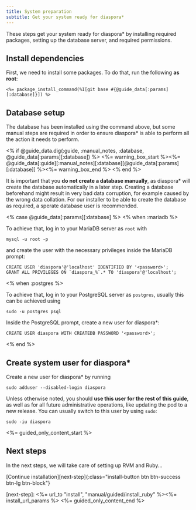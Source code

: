 ```yaml
---
title: System preparation
subtitle: Get your system ready for diaspora*
---
```


These steps get your system ready for diaspora\* by installing required packages, setting up the database server, and required permissions.

## Install dependencies

First, we need to install some packages. To do that, run the following **as root**:

~~~
<%= package_install_command(%I[git base #{@guide_data[:params][:database]}]) %>
~~~

## Database setup

The database has been installed using the command above, but some manual steps are required in order to ensure diaspora\* is able to perform all the action it needs to perform.

<% if @guide_data.dig(:guide, :manual_notes, :database, @guide_data[:params][:database]) %>
<%= warning_box_start %><%= @guide_data[:guide][:manual_notes][:database][@guide_data[:params][:database]] %><%= warning_box_end %>
<% end %>

It is important that you **do not create a database manually**, as diaspora\* will create the database automatically in a later step. Creating a database beforehand might result in very bad data corruption, for example caused by the wrong data collation. For our installer to be able to create the database as required, a sperate database user is recommended.

<% case @guide_data[:params][:database] %>
<% when :mariadb %>

To achieve that, log in to your MariaDB server as `root` with

~~~
mysql -u root -p
~~~

and create the user with the necessary privileges inside the MariaDB prompt:

~~~
CREATE USER 'diaspora'@'localhost' IDENTIFIED BY '<password>';
GRANT ALL PRIVILEGES ON `diaspora_%`.* TO 'diaspora'@'localhost';
~~~

<% when :postgres %>

To achieve that, log in to your PostgreSQL server as `postgres`, usually this can be achieved using

~~~
sudo -u postgres psql
~~~

Inside the PostgreSQL prompt, create a new user for diaspora\*:

~~~
CREATE USER diaspora WITH CREATEDB PASSWORD '<password>';
~~~

<% end %>

## Create system user for diaspora\*

Create a new user for diaspora\* by running

~~~
sudo adduser --disabled-login diaspora
~~~

Unless otherwise noted, you should **use this user for the rest of this guide**, as well as for all future administrative operations, like updating the pod to a new release. You can usually switch to this user by using `sudo`:

~~~
sudo -iu diaspora
~~~

<%= guided_only_content_start %>
## Next steps

In the next steps, we will take care of setting up RVM and Ruby...

[Continue installation][next-step]{:class="install-button btn btn-success btn-lg btn-block"}

[next-step]: <%= url_to "install", "manual/guided/install_ruby" %><%= install_url_params %>
<%= guided_only_content_end %>

